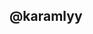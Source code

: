 <!DOCTYPE html>
<html lang="en">
    <head>
        <meta charset="UTF-8">
        <meta http-equiv="X-UA-Compatible" content="IE=edge">
        <meta name="viewport" content="width=device-width, initial-scale=1.0">
        <title>karamlyy</title>
        <link rel="stylesheet" href="style.css">
    </head>
    <body>
        <div class="box">
            <div class="lightbar"></div>
            <div class="toplayer"></div>
            <h2>@karamlyy</h2>
        </div>
    </body>
</html>

